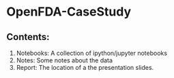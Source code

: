 # OpenFDA-CaseStudy

Contents:
---------
1. Notebooks: A collection of ipython/jupyter notebooks
2. Notes: Some notes about the data
3. Report: The location of a the presentation slides.

